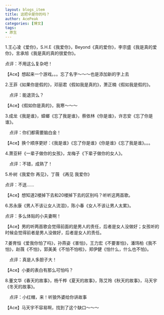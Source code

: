 ```yaml
---
layout: blogs_item
title: 这把伞是你的吗？
author: AcePeak
categories: [博文]
tags: 
- 原生
---
```


1.王心凌《爱你》，S.H.E《我爱你》，Beyond《真的爱你》，李宗盛《我是真的爱你》，言承旭《我是真的真的很爱你》。 

点评：不用这么复杂吧！ 

【Ace】想起来一个游戏。。。忘了名字～～～也是添加新的字上去


2.王菲《如果你是假的》，邓丽君《假如我是真的》，萧正楠《假如我是假的》。 

　点评：能退货么？ 

【Ace】《假如你是真的》，我寒～～～


3.成龙《我是谁》，蟑螂《忘了我是谁》，蔡依林《你是谁》，许志安《忘了你是谁》。 

　点评：你们都需要脑白金！ 

【Ace】换个顺序更好：《我是谁》《忘了你是谁》《你是谁》《忘了我是谁》。。。


4.萧亚轩《一辈子做你的女孩》，龙梅子《下辈子做你的女人》。 

　点评：不错，成熟了！ 


5.朴树《我爱你 再见》，丁薇 《再见 我爱你》 

点评：不送…… 

【Ace】想知道2楼掉下去和20楼掉下去的区别吗？听听这两首歌。


6.苏永康《男人不该让女人流泪》，陈小春《女人不该让男人太累》。 

点评：多么体贴的小夫妻啊！ 

【Ace】男的听两首歌会觉得前面的是男人的责任，后者是女人没做好；女孩听的时候会觉得前者是男人没做好，后者是女人的责任。


7.姜育恒《爱我你怕了吗》，孙燕姿《害怕》，王力宏《不要害怕》，潘玮柏《我不怕》，赵薇《不怕》，郭美美《不怕不怕啦》，郑伊健《怕什么，什么也不怕》。 

　点评：真是人多胆子大！ 

【Ace】小姜的表白有那么可怕吗？


8.董文华《春天的故事》，杨千桦《夏天的故事》，陈艾玲《秋天的故事》，马天宇《冬天的故事》。　　
 
　点评：小红帽，来！听狼外婆给你讲故事

【Ace】马天宇不容易啊，找到了这个缺口～～～